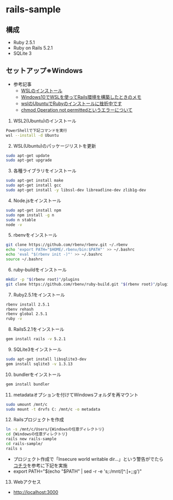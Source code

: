 # rails-sample

## 構成
 - Ruby 2.5.1
 - Ruby on Rails 5.2.1
 - SQLite 3

## セットアップ※Windows
 - 参考記事
   - [WSLのインストール](https://docs.microsoft.com/ja-jp/windows/wsl/install)
   - [Windows10でWSLを使ってRails環境を構築したときのメモ](https://qiita.com/ksh-fthr/items/64a4e86c8bad08322c94)
   - [wslのUbuntuでRubyのインストールに挫折中です](https://teratail.com/questions/182233)
   - [chmod Operation not permittedというエラーについて](https://ja.stackoverflow.com/questions/60298/chmod-operation-not-permitted-%E3%81%A8%E3%81%84%E3%81%86%E3%82%A8%E3%83%A9%E3%83%BC%E3%81%AB%E3%81%A4%E3%81%84%E3%81%A6)

1. WSL2(Ubuntu)のインストール
```bash
PowerShellで下記コマンドを実行
wsl --install -d Ubuntu
```
2. WSL(Ubuntu)のパッケージリストを更新
```bash
sudo apt-get update
sudo apt-get upgrade
```
3. 各種ライブラリをインストール
```bash
sudo apt-get install make
sudo apt-get install gcc
sudo apt-get install -y libssl-dev libreadline-dev zlib1g-dev
```
4. Node.jsをインストール
```bash
sudo apt-get install npm
sudo npm install -g n
sudo n stable
node -v
```
5. rbenvをインストール
```bash
git clone https://github.com/rbenv/rbenv.git ~/.rbenv
echo 'export PATH="$HOME/.rbenv/bin:$PATH"' >> ~/.bashrc
echo 'eval "$(rbenv init -)"' >> ~/.bashrc
source ~/.bashrc
```
6. ruby-buildをインストール
```bash
mkdir -p "$(rbenv root)"/plugins
git clone https://github.com/rbenv/ruby-build.git "$(rbenv root)"/plugins/ruby-build
```
7. Ruby2.5.1をインストール
```bash
rbenv install 2.5.1
rbenv rehash
rbenv global 2.5.1
ruby -v
```
8. Rails5.2.1をインストール
```bash
gem install rails -v 5.2.1
```
9. SQLite3をインストール
```bash
sudo apt-get install libsqlite3-dev
gem install sqlite3 -v 1.3.13
```
10. bundlerをインストール
```bash
gem install bundler
```
11. metadataオプションを付けてWindowsフォルダを再マウント
```bash
sudo umount /mnt/c
sudo mount -t drvfs C: /mnt/c -o metadata
```
12. Railsプロジェクトを作成
```bash
ln -s /mnt/c/Users/{Windowsの任意ディレクトリ}
cd {Windowsの任意ディレクトリ}
rails new rails-sample
cd rails-sample/
rails s
```
  - プロジェクト作成で「Insecure world writable dir…」という警告がでたら[コチラ](https://www.oiax.jp/books/insecure_world_writable_dir.html)を参考に下記を実施
  - export PATH="$(echo "$PATH" | sed -r -e 's;:/mnt/[^:]+;;g')"
13. Webアクセス
  - [http://localhost:3000](http://localhost:3000)
